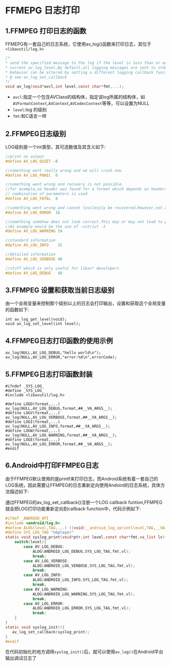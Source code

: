 # FFMEPG 日志打印
## 1.FFMPEG 打印日志的函数
FFMEPG有一套自己的日志系统，它使用av_log()函数来打印日志，其位于`<libavutil/log.h>`
```c
/*
* send the specified message to the log if the level is less than or equal to the 
* current av_log_level.By default,all logging messages are sent to stderr.This 
* behavior can be altered by setting a different logging callback function.
* @ see av_log_set_callback
*/
void av_log(void*avcl,int level,const char*fmt,...);
```
* `avcl`:指定一个包含AVClass的结构体，指定该log所属的结构体，如`AVFormatContext`,`AVContext`,`AVCodecContext`等等，可以设置为NULL
* `level`:log 的级别
* `fmt`:和C语言一样

## 2.FFMPEG日志级别
LOG级别是一个int类型，其可选数值及其含义如下:
```c
//print no output
#define AV_LOG_QUIET -8

//something went really wrong and we will crash now
#define AV_LOG_PANIC  0

//something went wrong and recovery is not possible.
//for example,no header was found for a format which depends on headers or an illegal
// combination of parameters is used
#define AV_LOG_FATAL  8

//something went wrong and cannot losslessly be recovered.However,not all future data is affected.
#define AV_LOG_ERROR  16

//something somehow does not look correct.This may or may not lead to problems.
//An example would be the use of -vstrict -2
#define AV_LOG_WARNING 24

//standard information
#define AV_LOG_INFO    32

//detailed information
#define AV_LOG_VERBOSE 40

//stuff which is only useful for libav* developers
#define AV_LOG_DEBUG   48
```

## 3.FFMPEG 设置和获取当前日志级别
由一个全局变量来控制那个级别以上的日志会打印输出，设置和获取这个全局变量的函数如下:
```
int av_log_get_level(void);
void av_log_set_level(int level);
```
## 4.FFMPEG日志打印函数的使用示例

```
av_log(NULL,AV_LOG_DEBUG,"hello world\n");
av_log(NULL,AV_LOG_ERROR,"error:%d\n",errorCode);
```

## 5.FFMPEG日志打印函数封装
```
#ifndef _SYS_LOG_
#define _SYS_LOG_
#include <libavutil/log.h>

#define LOGD(format,...) av_log(NULL,AV_LOG_DEBUG,format,##__VA_ARGS__);
#define LOGV(format,...) av_log(NULL,AV_LOG_VERBOSE,format,##__VA_ARGS__);
#define LOGI(format,...) av_log(NULL,AV_LOG_INFO,format,##__VA_ARGS__);
#define LOGW(format,...) av_log(NULL,AV_LOG_WARNING,format,##__VA_ARGS__);
#define LOGE(format,...) av_log(NULL,AV_LOG_ERROR,format,##__VA_ARGS__);
#endif
```

## 6.Android中打印FFMPEG日志
由于FFMPEG默认使用的是printf来打印日志，而Android系统有着一套自己的LOG系统，因此需要让FFMPEG的日志重新定向使用Andoird的日志系统，具体方法描述如下:

通过FFMPEG的av_log_set_callback()注册一个LOG callback funtion,FFMPEG就会把LOG打印功能重新定向到callback function中，代码示例如下:
```c
#ifdef _ANDROID_API_
#include <android/log.h>
#define ALOG(level,TAG,...) ((void)__android_log_vprint(level,TAG,__VA_ARGS__))
#define SYS_LOG_TAG "nmplayer"
static void syslog_print(void*ptr,int level,const char*fmt,va_list lv){
    switch(level){
        case AV_LOG_DEBUG:
            ALOG(ANDROID_LOG_DEBUG,SYS_LOG_TAG,fmt,vl);
            break;
        case AV_LOG_VERBOSE:
            ALOG(ANDROID_LOG_VERBOSE,SYS_LOG_TAG,fmt,vl);
            break;
        case AV_LOG_INFO:
            ALOG(ANDROID_LOG_INFO,SYS_LOG_TAG,fmt,vl);
            break;
        case AV_LOG_WARNING:
            ALOG(ANDROID_LOG_WARNING,SYS_LOG_TAG,fmt,vl);
            break;
        case AV_LOG_ERROR:
            ALOG(ANDROID_LOG_ERROR,SYS_LOG_TAG,fmt,vl);
            break;
    }
}
static void syslog_init(){
   av_log_set_callback(syslog_print); 
}
#endif
```
在代码初始化的地方调用`syslog_init()`后，就可以使用`av_log()`在Android平台输出调试日志了

